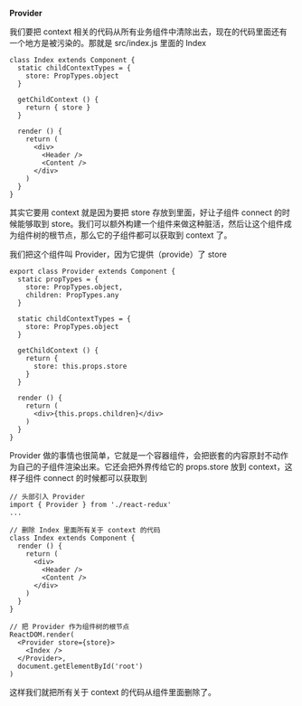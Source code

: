 **Provider**

我们要把 context 相关的代码从所有业务组件中清除出去，现在的代码里面还有一个地方是被污染的。那就是 src/index.js 里面的 Index

	class Index extends Component {
	  static childContextTypes = {
	    store: PropTypes.object
	  }
	
	  getChildContext () {
	    return { store }
	  }
	
	  render () {
	    return (
	      <div>
	        <Header />
	        <Content />
	      </div>
	    )
	  }
	}

其实它要用 context 就是因为要把 store 存放到里面，好让子组件 connect 的时候能够取到 store。我们可以额外构建一个组件来做这种脏活，然后让这个组件成为组件树的根节点，那么它的子组件都可以获取到 context 了。

我们把这个组件叫 Provider，因为它提供（provide）了 store

	export class Provider extends Component {
	  static propTypes = {
	    store: PropTypes.object,
	    children: PropTypes.any
	  }
	
	  static childContextTypes = {
	    store: PropTypes.object
	  }
	
	  getChildContext () {
	    return {
	      store: this.props.store
	    }
	  }
	
	  render () {
	    return (
	      <div>{this.props.children}</div>
	    )
	  }
	}

Provider 做的事情也很简单，它就是一个容器组件，会把嵌套的内容原封不动作为自己的子组件渲染出来。它还会把外界传给它的 props.store 放到 context，这样子组件 connect 的时候都可以获取到

	// 头部引入 Provider
	import { Provider } from './react-redux'
	...
	
	// 删除 Index 里面所有关于 context 的代码
	class Index extends Component {
	  render () {
	    return (
	      <div>
	        <Header />
	        <Content />
	      </div>
	    )
	  }
	}
	
	// 把 Provider 作为组件树的根节点
	ReactDOM.render(
	  <Provider store={store}>
	    <Index />
	  </Provider>,
	  document.getElementById('root')
	)

这样我们就把所有关于 context 的代码从组件里面删除了。